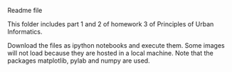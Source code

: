 Readme file

This folder includes part 1 and 2 of homework 3 of Principles of Urban Informatics.

Download the files as ipython notebooks and execute them. Some images will not load because they are hosted in a local machine. Note that the packages matplotlib, pylab and numpy are used.
